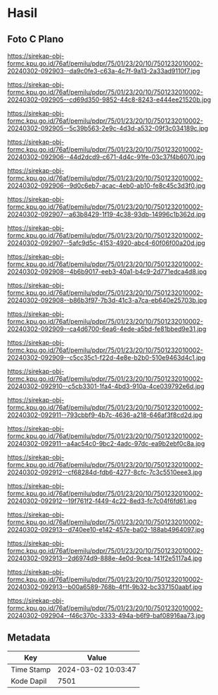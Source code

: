 # Hasil

## Foto C Plano

https://sirekap-obj-formc.kpu.go.id/76af/pemilu/pdpr/75/01/23/20/10/7501232010002-20240302-092903--da9c0fe3-c63a-4c7f-9a13-2a33ad9110f7.jpg

https://sirekap-obj-formc.kpu.go.id/76af/pemilu/pdpr/75/01/23/20/10/7501232010002-20240302-092905--cd69d350-9852-44c8-8243-e444ee21520b.jpg

https://sirekap-obj-formc.kpu.go.id/76af/pemilu/pdpr/75/01/23/20/10/7501232010002-20240302-092905--5c39b563-2e9c-4d3d-a532-09f3c034189c.jpg

https://sirekap-obj-formc.kpu.go.id/76af/pemilu/pdpr/75/01/23/20/10/7501232010002-20240302-092906--44d2dcd9-c671-4d4c-91fe-03c37f4b6070.jpg

https://sirekap-obj-formc.kpu.go.id/76af/pemilu/pdpr/75/01/23/20/10/7501232010002-20240302-092906--9d0c6eb7-acac-4eb0-ab10-fe8c45c3d3f0.jpg

https://sirekap-obj-formc.kpu.go.id/76af/pemilu/pdpr/75/01/23/20/10/7501232010002-20240302-092907--a63b8429-1f19-4c38-93db-14996c1b362d.jpg

https://sirekap-obj-formc.kpu.go.id/76af/pemilu/pdpr/75/01/23/20/10/7501232010002-20240302-092907--5afc9d5c-4153-4920-abc4-60f06f00a20d.jpg

https://sirekap-obj-formc.kpu.go.id/76af/pemilu/pdpr/75/01/23/20/10/7501232010002-20240302-092908--4b6b9017-eeb3-40a1-b4c9-2d771edca4d8.jpg

https://sirekap-obj-formc.kpu.go.id/76af/pemilu/pdpr/75/01/23/20/10/7501232010002-20240302-092908--b86b3f97-7b3d-41c3-a7ca-eb640e25703b.jpg

https://sirekap-obj-formc.kpu.go.id/76af/pemilu/pdpr/75/01/23/20/10/7501232010002-20240302-092909--ca4d6700-6ea6-4ede-a5bd-fe81bbed9e31.jpg

https://sirekap-obj-formc.kpu.go.id/76af/pemilu/pdpr/75/01/23/20/10/7501232010002-20240302-092909--c5cc35c1-f22d-4e8e-b2b0-510e9463d4c1.jpg

https://sirekap-obj-formc.kpu.go.id/76af/pemilu/pdpr/75/01/23/20/10/7501232010002-20240302-092910--c5cb3301-1fa4-4bd3-910a-4ce039792e6d.jpg

https://sirekap-obj-formc.kpu.go.id/76af/pemilu/pdpr/75/01/23/20/10/7501232010002-20240302-092911--793cbbf9-4b7c-4636-a218-646af3f8cd2d.jpg

https://sirekap-obj-formc.kpu.go.id/76af/pemilu/pdpr/75/01/23/20/10/7501232010002-20240302-092911--a4ac54c0-9bc2-4adc-97dc-ea9b2ebf0c8a.jpg

https://sirekap-obj-formc.kpu.go.id/76af/pemilu/pdpr/75/01/23/20/10/7501232010002-20240302-092912--cf68284d-fdb6-4277-8cfc-7c3c5510eee3.jpg

https://sirekap-obj-formc.kpu.go.id/76af/pemilu/pdpr/75/01/23/20/10/7501232010002-20240302-092912--19f761f2-f449-4c22-8ed3-fc7c04f6fd61.jpg

https://sirekap-obj-formc.kpu.go.id/76af/pemilu/pdpr/75/01/23/20/10/7501232010002-20240302-092913--d740ee10-e142-457e-ba02-188ab4964097.jpg

https://sirekap-obj-formc.kpu.go.id/76af/pemilu/pdpr/75/01/23/20/10/7501232010002-20240302-092913--2d6974d9-888e-4e0d-9cea-141f2e5117a4.jpg

https://sirekap-obj-formc.kpu.go.id/76af/pemilu/pdpr/75/01/23/20/10/7501232010002-20240302-092913--b00a6589-768b-4f1f-9b32-bc337150aabf.jpg

https://sirekap-obj-formc.kpu.go.id/76af/pemilu/pdpr/75/01/23/20/10/7501232010002-20240302-092904--f46c370c-3333-494a-b6f9-baf08916aa73.jpg


## Metadata

| Key        | Value               |
| ---------- | ------------------- |
| Time Stamp | 2024-03-02 10:03:47 |
| Kode Dapil | 7501                |



